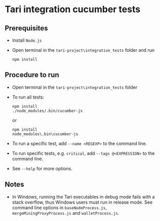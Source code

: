# Tari integration cucumber tests

## Prerequisites

- Install `Node.js`

- Open terminal in the `tari-project\integration_tests` folder and run 
  ```
  npm install
  ```

## Procedure to run

- Open terminal in the `tari-project\integration_tests` folder

- To run all tests:
  
  ```
  npm install
  ./node_modules/.bin/cucumber-js 
  ```
  or
  ```
  npm install
  node_modules\.bin\cucumber-js
  ```

- To run a specific test, add `--name <REGEXP>` to the command line.    

- To run specific tests, e.g. `critical`, add `--tags @<EXPRESSION>` to the command line.

- See `--help` for more options.

## Notes

- In Windows, running the Tari executables in debug mode fails with a stack overflow, thus Windows users must 
  run in release mode. See command line options in `baseNodeProcess.js`, `mergeMiningProxyProcess.js` 
  and `walletProcess.js`.
